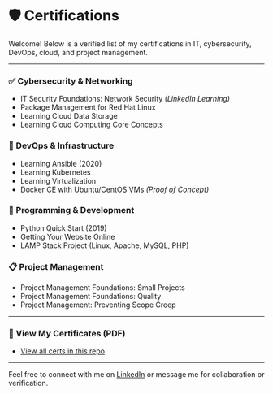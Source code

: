 # 🛡️ Certifications

Welcome! Below is a verified list of my certifications in IT, cybersecurity, DevOps, cloud, and project management.

---

### ✅ Cybersecurity & Networking
- IT Security Foundations: Network Security *(LinkedIn Learning)*
- Package Management for Red Hat Linux
- Learning Cloud Data Storage
- Learning Cloud Computing Core Concepts

### 🐧 DevOps & Infrastructure
- Learning Ansible (2020)
- Learning Kubernetes
- Learning Virtualization
- Docker CE with Ubuntu/CentOS VMs *(Proof of Concept)*

### 🧠 Programming & Development
- Python Quick Start (2019)
- Getting Your Website Online
- LAMP Stack Project (Linux, Apache, MySQL, PHP)

### 📋 Project Management
- Project Management Foundations: Small Projects
- Project Management Foundations: Quality
- Project Management: Preventing Scope Creep

---

### 📄 View My Certificates (PDF)
- [View all certs in this repo](./)

---

Feel free to connect with me on [LinkedIn](https://www.linkedin.com/in/trevonnmcgarity) or message me for collaboration or verification.
